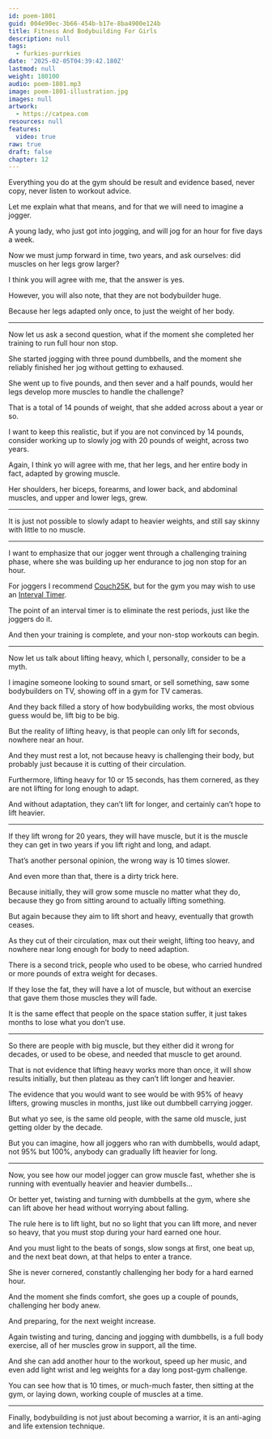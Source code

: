 ```yaml
---
id: poem-1801
guid: 004e90ec-3b66-454b-b17e-8ba4900e124b
title: Fitness And Bodybuilding For Girls
description: null
tags:
  - furkies-purrkies
date: '2025-02-05T04:39:42.180Z'
lastmod: null
weight: 180100
audio: poem-1801.mp3
image: poem-1801-illustration.jpg
images: null
artwork:
  - https://catpea.com
resources: null
features:
  video: true
raw: true
draft: false
chapter: 12
---
```


Everything you do at the gym should be result and evidence based,
never copy, never listen to workout advice.

Let me explain what that means,
and for that we will need to imagine a jogger.

A young lady, who just got into jogging,
and will jog for an hour for five days a week.

Now we must jump forward in time, two years,
and ask ourselves: did muscles on her legs grow larger?

I think you will agree with me,
that the answer is yes.

However, you will also note,
that they are not bodybuilder huge.

Because her legs adapted only once,
to just the weight of her body.

---

Now let us ask a second question,
what if the moment she completed her training to run full hour non stop.

She started jogging with three pound dumbbells,
and the moment she reliably finished her jog without getting to exhaused.

She went up to five pounds, and then sever and a half pounds,
would her legs develop more muscles to handle the challenge?

That is a total of 14 pounds of weight,
that she added across about a year or so.

I want to keep this realistic, but if you are not convinced by 14 pounds,
consider working up to slowly jog with 20 pounds of weight, across two years.

Again, I think yo will agree with me,
that her legs, and her entire body in fact, adapted by growing muscle.

Her shoulders, her biceps, forearms, and lower back,
and abdominal muscles, and upper and lower legs, grew.

---

It is just not possible to slowly adapt to heavier weights,
and still say skinny with little to no muscle.

---
I want to emphasize that our jogger went through a challenging training phase,
where she was building up her endurance to jog non stop for an hour.

For joggers I recommend [Couch25K][1],
but for the gym you may wish to use an [Interval Timer][2].

The point of an interval timer is to eliminate the rest periods,
just like the joggers do it.

And then your training is complete,
and your non-stop workouts can begin.

---

Now let us talk about lifting heavy,
which I, personally, consider to be a myth.

I imagine someone looking to sound smart, or sell something,
saw some bodybuilders on TV, showing off in a gym for TV cameras.

And they back filled a story of how bodybuilding works,
the most obvious guess would be, lift big to be big.

But the reality of lifting heavy, is that people can only lift for seconds,
nowhere near an hour.

And they must rest a lot, not because heavy is challenging their body,
but probably just because it is cutting of their circulation.

Furthermore, lifting heavy for 10 or 15 seconds,
has them cornered, as they are not lifting for long enough to adapt.

And without adaptation, they can’t lift for longer,
and certainly can’t hope to lift heavier.

---

If they lift wrong for 20 years, they will have muscle,
but it is the muscle they can get in two years if you lift right and long, and adapt.

That’s another personal opinion,
the wrong way is 10 times slower.

And even more than that,
there is a dirty trick here.

Because initially, they will grow some muscle no matter what they do,
because they go from sitting around to actually lifting something.

But again because they aim to lift short and heavy,
eventually that growth ceases.

As they cut of their circulation, max out their weight, lifting too heavy,
and nowhere near long enough for body to need adaption.

There is a second trick, people who used to be obese,
who carried hundred or more pounds of extra weight for decases.

If they lose the fat, they will have a lot of muscle,
but without an exercise that gave them those muscles they will fade.

It is the same effect that people on the space station suffer,
it just takes months to lose what you don’t use.

---

So there are people with big muscle, but they either did it wrong for decades,
or used to be obese, and needed that muscle to get around.

That is not evidence that lifting heavy works more than once,
it will show results initially, but then plateau as they can’t lift longer and heavier.

The evidence that you would want to see would be with 95% of heavy lifters,
growing muscles in months, just like out dumbbell carrying jogger.

But what yo see, is the same old people,
with the same old muscle, just getting older by the decade.

But you can imagine, how all joggers who ran with dumbbells,
would adapt, not 95% but 100%, anybody can gradually lift heavier for long.

---

Now, you see how our model jogger can grow muscle fast,
whether she is running with eventually heavier and heavier dumbells…

Or better yet, twisting and turning with dumbbells at the gym,
where she can lift above her head without worrying about falling.

The rule here is to lift light, but no so light that you can lift more,
and never so heavy, that you must stop during your hard earned one hour.

And you must light to the beats of songs, slow songs at first,
one beat up, and the next beat down, at that helps to enter a trance.

She is never cornered,
constantly challenging her body for a hard earned hour.

And the moment she finds comfort,
she goes up a couple of pounds, challenging her body anew.

And preparing,
for the next weight increase.

Again twisting and turing, dancing and jogging with dumbbells,
is a full body exercise, all of her muscles grow in support, all the time.

And she can add another hour to the workout, speed up her music,
and even add light wrist and leg weights for a day long post-gym challenge.

You can see how that is 10 times, or much-much faster,
then sitting at the gym, or laying down, working couple of muscles at a time.

---

Finally, bodybuilding is not just about becoming a warrior,
it is an anti-aging and life extension technique.

[1]: https://carlifierce.com/5k-training-downloads/
[2]: https://www.youtube.com/results?search_query=How+to+configure+interval+timer
